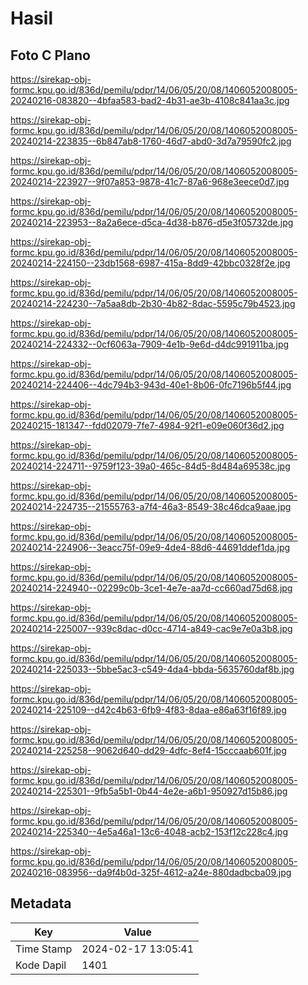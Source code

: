 # Hasil

## Foto C Plano

https://sirekap-obj-formc.kpu.go.id/836d/pemilu/pdpr/14/06/05/20/08/1406052008005-20240216-083820--4bfaa583-bad2-4b31-ae3b-4108c841aa3c.jpg

https://sirekap-obj-formc.kpu.go.id/836d/pemilu/pdpr/14/06/05/20/08/1406052008005-20240214-223835--6b847ab8-1760-46d7-abd0-3d7a79590fc2.jpg

https://sirekap-obj-formc.kpu.go.id/836d/pemilu/pdpr/14/06/05/20/08/1406052008005-20240214-223927--9f07a853-9878-41c7-87a6-968e3eece0d7.jpg

https://sirekap-obj-formc.kpu.go.id/836d/pemilu/pdpr/14/06/05/20/08/1406052008005-20240214-223953--8a2a6ece-d5ca-4d38-b876-d5e3f05732de.jpg

https://sirekap-obj-formc.kpu.go.id/836d/pemilu/pdpr/14/06/05/20/08/1406052008005-20240214-224150--23db1568-6987-415a-8dd9-42bbc0328f2e.jpg

https://sirekap-obj-formc.kpu.go.id/836d/pemilu/pdpr/14/06/05/20/08/1406052008005-20240214-224230--7a5aa8db-2b30-4b82-8dac-5595c79b4523.jpg

https://sirekap-obj-formc.kpu.go.id/836d/pemilu/pdpr/14/06/05/20/08/1406052008005-20240214-224332--0cf6063a-7909-4e1b-9e6d-d4dc991911ba.jpg

https://sirekap-obj-formc.kpu.go.id/836d/pemilu/pdpr/14/06/05/20/08/1406052008005-20240214-224406--4dc794b3-943d-40e1-8b06-0fc7196b5f44.jpg

https://sirekap-obj-formc.kpu.go.id/836d/pemilu/pdpr/14/06/05/20/08/1406052008005-20240215-181347--fdd02079-7fe7-4984-92f1-e09e060f36d2.jpg

https://sirekap-obj-formc.kpu.go.id/836d/pemilu/pdpr/14/06/05/20/08/1406052008005-20240214-224711--9759f123-39a0-465c-84d5-8d484a69538c.jpg

https://sirekap-obj-formc.kpu.go.id/836d/pemilu/pdpr/14/06/05/20/08/1406052008005-20240214-224735--21555763-a7f4-46a3-8549-38c46dca9aae.jpg

https://sirekap-obj-formc.kpu.go.id/836d/pemilu/pdpr/14/06/05/20/08/1406052008005-20240214-224906--3eacc75f-09e9-4de4-88d6-44691ddef1da.jpg

https://sirekap-obj-formc.kpu.go.id/836d/pemilu/pdpr/14/06/05/20/08/1406052008005-20240214-224940--02299c0b-3ce1-4e7e-aa7d-cc660ad75d68.jpg

https://sirekap-obj-formc.kpu.go.id/836d/pemilu/pdpr/14/06/05/20/08/1406052008005-20240214-225007--939c8dac-d0cc-4714-a849-cac9e7e0a3b8.jpg

https://sirekap-obj-formc.kpu.go.id/836d/pemilu/pdpr/14/06/05/20/08/1406052008005-20240214-225033--5bbe5ac3-c549-4da4-bbda-5635760daf8b.jpg

https://sirekap-obj-formc.kpu.go.id/836d/pemilu/pdpr/14/06/05/20/08/1406052008005-20240214-225109--d42c4b63-6fb9-4f83-8daa-e86a63f16f89.jpg

https://sirekap-obj-formc.kpu.go.id/836d/pemilu/pdpr/14/06/05/20/08/1406052008005-20240214-225258--9062d640-dd29-4dfc-8ef4-15cccaab601f.jpg

https://sirekap-obj-formc.kpu.go.id/836d/pemilu/pdpr/14/06/05/20/08/1406052008005-20240214-225301--9fb5a5b1-0b44-4e2e-a6b1-950927d15b86.jpg

https://sirekap-obj-formc.kpu.go.id/836d/pemilu/pdpr/14/06/05/20/08/1406052008005-20240214-225340--4e5a46a1-13c6-4048-acb2-153f12c228c4.jpg

https://sirekap-obj-formc.kpu.go.id/836d/pemilu/pdpr/14/06/05/20/08/1406052008005-20240216-083956--da9f4b0d-325f-4612-a24e-880dadbcba09.jpg


## Metadata

| Key        | Value               |
| ---------- | ------------------- |
| Time Stamp | 2024-02-17 13:05:41 |
| Kode Dapil | 1401                |



